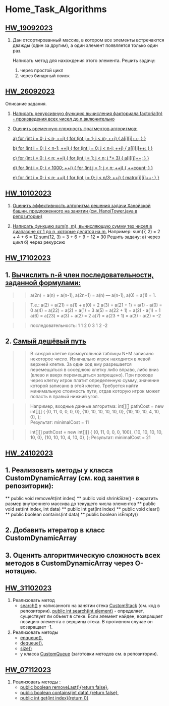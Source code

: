 # Home_Task_Algorithms

## **[HW_19092023](https://github.com/DmitriDjourov/Home_Task_Algorithms/tree/main/HW_19092023)**

1. Дан отсортированный массив, в котором все элементы встречаются дважды (один за другим),
   а один элемент появляется только один раз.

   Написать метод для нахождения этого элемента.
   Решить задачу:
    1. через простой цикл
    2. через бинарный поиск

## **[HW_26092023](https://github.com/DmitriDjourov/Home_Task_Algorithms/tree/main/HW_26092023/src/main/java/org/example)**

Описание задания.

1. [Написать рекурсивную функцию вычисления факториала factorial(n) - произведения всех чисел до n включительно](HW_26092023/src/main/java/org/example/FactorialCalc.java)

2. [Оценить временную сложность фрагментов алгоритмов:](https://github.com/DmitriDjourov/Home_Task_Algorithms/blob/main/HW_26092023/src/main/java/org/example/tasks.txt)

   [a)
   for (int i = 0; i < n; ++i) {
   for (int j = 1; j < m; ++j) {
   a[i][j]++;
   }
   }](https://github.com/DmitriDjourov/Home_Task_Algorithms/blob/57e7e31e1148964c78505e2bf3d0d21171e725e9/HW_26092023/src/main/java/org/example/tasks.txt#L15C10-L15C10)

   [b)
   for (int i = 0; i < n-1; ++i) {
   for (int j = 0; j < n-i; ++j) {
   a[i][j]++;
   }
   }](https://github.com/DmitriDjourov/Home_Task_Algorithms/blob/57e7e31e1148964c78505e2bf3d0d21171e725e9/HW_26092023/src/main/java/org/example/tasks.txt#L24)

   [c)
   for (int i = 0; i < n; ++i) {
   for (int j = 1; j < n; j *= 3) {
   a[i][j]++;
   }
   }](https://github.com/DmitriDjourov/Home_Task_Algorithms/blob/57e7e31e1148964c78505e2bf3d0d21171e725e9/HW_26092023/src/main/java/org/example/tasks.txt#L33)

   [d)
   for (int i = 0; i < 1000; ++i) {
   for (int j = 1; j < n; ++j) {
   ++count;
   }
   }](https://github.com/DmitriDjourov/Home_Task_Algorithms/blob/1ed2fa7663991e8f8e9debebc72289f5234c0296/HW_26092023/src/main/java/org/example/tasks.txt#L43)

   [e)
   for (int i = 0; i < n; ++i) {
   for (int j = 0; j < n/3; ++j) {
   matrx[i][i]++;
   }
   }](https://github.com/DmitriDjourov/Home_Task_Algorithms/blob/1ed2fa7663991e8f8e9debebc72289f5234c0296/HW_26092023/src/main/java/org/example/tasks.txt#L52)

## **[HW_10102023](https://github.com/DmitriDjourov/Home_Task_Algorithms/tree/main/HW_10102023/src/main/java/org/example)**

1. [Оценить эффективность алгоритма решения задачи Ханойской башни,
   предложенного на занятии (см. HanoiTower.java в репозитории)](https://github.com/DmitriDjourov/Home_Task_Algorithms/blob/main/HW_10102023/src/main/java/org/example/HanoiTower.java)

2. [Написать функцию sum(n, m), вычисляющую сумму тех чисел в диапазоне от 1 до n, которые делятся на m.](https://github.com/DmitriDjourov/Home_Task_Algorithms/blob/main/HW_10102023/src/main/java/org/example/Task2.java)
   Например:
   sum(7, 2) = 2 + 4 + 6 = 12
   sum(12, 3) = 3 + 6 + 9 + 12 = 30
   Решить задачу:
   а) через цикл
   б) через рекурсию

## **[HW_17102023](https://github.com/DmitriDjourov/Home_Task_Algorithms/tree/main/HW_17102023/src/main/java/org/example)**

##  1. [Вычислить n-й член последовательности, заданной формулами:](https://github.com/DmitriDjourov/Home_Task_Algorithms/blob/main/HW_17102023/src/main/java/org/example/SequenceCalculator.java)

>> a(2n) = a(n) + a(n-1),
>> a(2n+1) = a(n) — a(n-1),
>> a(0) = a(1) = 1.

>> Т.е.:
>> a(2) = a(21) = a(1) + a(0) = 2
>> a(3) = a(21 + 1) = a(1) - a(0) = 0
>> a(4) = a(22) = a(2) + a(1) = 3
>> a(5) = a(22 + 1) = a(2) - a(1) = 1
>> a(6) = a(23) = a(3) + a(2) = 2
>> a(7) = a(23 + 1) = a(3) - a(2) = -2

>> последовательность: 1 1 2 0 3 1 2 -2


##  2. [Самый дешёвый путь](https://github.com/DmitriDjourov/Home_Task_Algorithms/blob/main/HW_17102023/src/main/java/org/example/MinimalPathCost.java)
>> В каждой клетке прямоугольной таблицы N*M записано некоторое число.
>> Изначально игрок находится в левой верхней клетке.
>> За один ход ему разрешается перемещаться в соседнюю клетку либо вправо, либо вниз (влево и вверх перемещаться запрещено).
>> При проходе через клетку игрок платит определенную сумму, значение которой записано в этой клетке.
>> Требуется найти минимальную стоимость пути, отдав которую игрок может попасть в правый нижний угол.

>> Например, входные данные алгоритма:
>> int[][] pathCost = new int[][] {
>>                 {0,  11,  0,  0,  0, 0},
>>                 {10, 10, 10, 10, 10, 0},
>>                 {10, 10, 10,  4, 10, 0},
>>         };        
>> Результат: minimalCost = 11

>> int[][] pathCost = new int[][] {
>>                 {0,  11,  0,  0,  0, 100},
>>                 {10, 10, 10, 10, 10,   0},
>>                 {10, 10, 10,  4, 10,   0},
>>         };
>> Результат: minimalCost = 21

## **[HW_24102023](https://github.com/DmitriDjourov/Home_Task_Algorithms/tree/main/HW_24102023/src/main/java/org/example)**

## 1. Реализовать методы у класса CustomDynamicArray (см. код занятия в репозитории):
** public void removeAt(int index)
** public void shrinkSize() - сократить размер внутреннего массива до текущего числа элементов
** public void set(int index, int data)
** public int get(int index)
** public void clear()
** public boolean contains(int data)
** public boolean isEmpty()

## 2. Добавить итератор в класс CustomDynamicArray

## 3. Оценить алгоритмическую сложность всех методов в CustomDynamicArray через О-нотацию.

## **[HW_31102023](https://github.com/DmitriDjourov/Home_Task_Algorithms/tree/main/HW_31102023/src/main/java/org/example)**

1. Реализовать метод
    - [search()]()
      у написанного на занятии стека [CustomStack]() (см. код в репозитории).
      [public int search(int element)]() -  определяет, существует ли объект в стеке.
      Если элемент найден, возвращает позицию элемента с вершины стека. В противном случае он возвращает -1.
2. Реализовать методы
    - [enqueue()](),
    - [dequeue()](),
    - [size()]()
    - у класса [CustomQueue]() (заготовки методов см. в репозитории).

## **[HW_07112023](https://github.com/DmitriDjourov/Home_Task_Algorithms/tree/main/HW_07112023/src/main/java/org/example)**

1. Реализовать методы :
   - [public boolean removeLast(){return false}](https://github.com/DmitriDjourov/Home_Task_Algorithms/blob/8bfc93f1c77a0a0208fda2df89ee86d159c496ac/HW_07112023/src/main/java/org/example/MyLinkedList.java#L75),
   - [public boolean contains(int data) {return false}](https://github.com/DmitriDjourov/Home_Task_Algorithms/blob/8bfc93f1c77a0a0208fda2df89ee86d159c496ac/HW_07112023/src/main/java/org/example/MyLinkedList.java#L94),
   - [public int get(int index){return 0}](https://github.com/DmitriDjourov/Home_Task_Algorithms/blob/8bfc93f1c77a0a0208fda2df89ee86d159c496ac/HW_07112023/src/main/java/org/example/MyLinkedList.java#L109)
